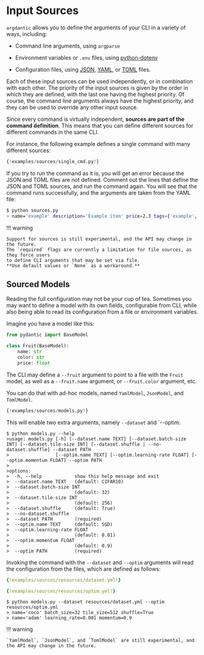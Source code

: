 # Input Sources

`argdantic` allows you to define the arguments of your CLI in a variety of ways, including:

- Command line arguments, using `argparse`

- Environment variables or `.env` files, using [python-dotenv](https://github.com/theskumar/python-dotenv)

- Configuration files, using [JSON](https://www.json.org/json-en.html), [YAML](https://yaml.org/), or [TOML](https://toml.io/en/) files.

Each of these input sources can be used independently, or in combination with each other.
The priority of the input sources is given by the order in which they are defined, with the last one having the highest priority.
Of course, the command line arguments always have the highest priority, and they can be used to override any other input source.

Since every command is virtually independent, **sources are part of the command definition**.
This means that you can define different sources for different commands in the same CLI.

For instance, the following example defines a single command with many different sources:

```python  title="sources.py" linenums="1" hl_lines="6-11 31-36"
{!examples/sources/single_cmd.py!}
```

If you try to run the command as it is, you will get an error because the JSON and TOML files are not defined.
Comment out the lines that define the JSON and TOML sources, and run the command again.
You will see that the command runs successfully, and the arguments are taken from the YAML file:

```bash
$ python sources.py
> name='example' description='Example item' price=2.3 tags={'example', 'item', 'tag'} image=Image(url='https://example.com/image.jpg', name='example.jpg')
```

!!! warning

    Support for sources is still experimental, and the API may change in the future.
    The `required` flags are currently a limitation for file sources, as they force users
    to define CLI arguments that may be set via file.
    **Use default values or `None` as a workaround.**

## Sourced Models

Reading the full configuration may not be your cup of tea.
Sometimes you may want to define a model with its own fields, configurable from CLI, while also being able to read its configuration
from a file or environment variables.

Imagine you have a model like this:

```python title="models.py" linenums="1"
from pydantic import BaseModel

class Fruit(BaseModel):
    name: str
    color: str
    price: float
```

The CLI may define a `--fruit` argument to point to a file with the `Fruit` model, as well as a `--fruit.name` argument,  or `--fruit.color` argument, etc.

You can do that with ad-hoc models, named `YamlModel`, `JsonModel`, and `TomlModel`.

```python  title="models.py" linenums="1" hl_lines="2 5 11"
{!examples/sources/models.py!}
```

This will enable two extra arguments, namely `--dataset` and `--optim:

```console
$ python models.py --help
>usage: models.py [-h] [--dataset.name TEXT] [--dataset.batch-size INT] [--dataset.tile-size INT] [--dataset.shuffle | --no-dataset.shuffle] --dataset PATH
>                 [--optim.name TEXT] [--optim.learning-rate FLOAT] [--optim.momentum FLOAT] --optim PATH
>
>options:
>  -h, --help            show this help message and exit
>  --dataset.name TEXT   (default: CIFAR10)
>  --dataset.batch-size INT
>                        (default: 32)
>  --dataset.tile-size INT
>                        (default: 256)
>  --dataset.shuffle     (default: True)
>  --no-dataset.shuffle
>  --dataset PATH        (required)
>  --optim.name TEXT     (default: SGD)
>  --optim.learning-rate FLOAT
>                        (default: 0.01)
>  --optim.momentum FLOAT
>                        (default: 0.9)
>  --optim PATH          (required)
```

Invoking the command with the `--dataset` and `--optim` arguments will read the configuration from the files, which are defined as follows:

```yaml  title="resources/dataset.yml"
{!examples/sources/resources/dataset.yml!}
```

```yaml  title="resources/optim.yml"
{!examples/sources/resources/optim.yml!}
```

```console
$ python models.py --dataset resources/dataset.yml --optim resources/optim.yml
> name='coco' batch_size=32 tile_size=512 shuffle=True
> name='adam' learning_rate=0.001 momentum=0.9
```

!!! warning

    `YamlModel`, `JsonModel`, and `TomlModel` are still experimental, and the API may change in the future.
